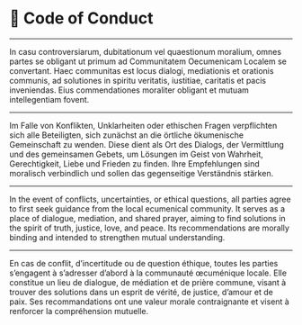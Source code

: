 # 📜 Code of Conduct

---

In casu controversiarum, dubitationum vel quaestionum moralium,
omnes partes se obligant ut primum ad Communitatem Oecumenicam Localem se convertant.
Haec communitas est locus dialogi, mediationis et orationis communis,
ad solutiones in spiritu veritatis, iustitiae, caritatis et pacis inveniendas.
Eius commendationes moraliter obligant et mutuam intellegentiam fovent.

---

Im Falle von Konflikten, Unklarheiten oder ethischen Fragen verpflichten sich alle Beteiligten,
sich zunächst an die örtliche ökumenische Gemeinschaft zu wenden.
Diese dient als Ort des Dialogs, der Vermittlung und des gemeinsamen Gebets,
um Lösungen im Geist von Wahrheit, Gerechtigkeit, Liebe und Frieden zu finden.
Ihre Empfehlungen sind moralisch verbindlich und sollen das gegenseitige Verständnis stärken.

---

In the event of conflicts, uncertainties, or ethical questions, all parties agree
to first seek guidance from the local ecumenical community.
It serves as a place of dialogue, mediation, and shared prayer,
aiming to find solutions in the spirit of truth, justice, love, and peace.
Its recommendations are morally binding and intended to strengthen mutual understanding.

---

En cas de conflit, d’incertitude ou de question éthique,
toutes les parties s’engagent à s’adresser d’abord à la communauté œcuménique locale.
Elle constitue un lieu de dialogue, de médiation et de prière commune,
visant à trouver des solutions dans un esprit de vérité, de justice, d’amour et de paix.
Ses recommandations ont une valeur morale contraignante et visent à renforcer la compréhension mutuelle.